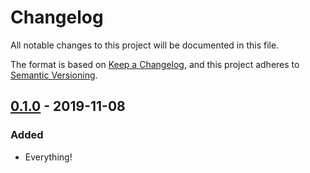 # Changelog
All notable changes to this project will be documented in this file.

The format is based on [Keep a Changelog](https://keepachangelog.com/en/1.0.0/),
and this project adheres to [Semantic Versioning](https://semver.org/spec/v2.0.0.html).

## [0.1.0] - 2019-11-08
### Added
- Everything!

[0.1.0]: https://github.com/awslabs/tough/releases/tag/olpc-cjson-v0.1.0
